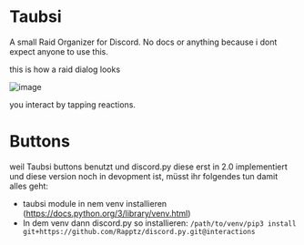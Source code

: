 # Taubsi
 A small Raid Organizer for Discord. No docs or anything because i dont expect anyone to use this.
 
 this is how a raid dialog looks
 
 ![image](https://user-images.githubusercontent.com/42342921/115625355-3df72f00-a2fc-11eb-9960-03338a747fa4.png)

you interact by tapping reactions.

# Buttons

weil Taubsi buttons benutzt und discord.py diese erst in 2.0 implementiert und diese version noch in devopment ist, müsst ihr folgendes tun damit alles geht:

- taubsi module in nem venv installieren (https://docs.python.org/3/library/venv.html)
- In dem venv dann discord.py so installieren: `/path/to/venv/pip3 install git+https://github.com/Rapptz/discord.py.git@interactions`